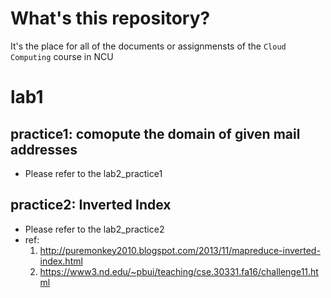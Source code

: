 # What's this repository?
It's the place for all of the documents or assignmensts of the `Cloud Computing` course in NCU

# lab1
## practice1: comopute the domain of given mail addresses 
* Please refer to the lab2_practice1
## practice2: Inverted Index
* Please refer to the lab2_practice2
* ref: 
   1. http://puremonkey2010.blogspot.com/2013/11/mapreduce-inverted-index.html
   2. https://www3.nd.edu/~pbui/teaching/cse.30331.fa16/challenge11.html